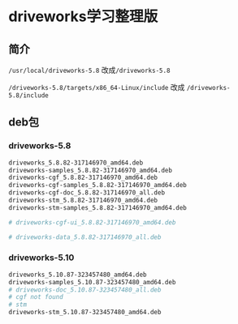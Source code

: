 # driveworks学习整理版

## 简介

`/usr/local/driveworks-5.8` 改成`/driveworks-5.8`

`/driveworks-5.8/targets/x86_64-Linux/include` 改成 `/driveworks-5.8/include`

## deb包

### driveworks-5.8

```sh
driveworks_5.8.82-317146970_amd64.deb
driveworks-samples_5.8.82-317146970_amd64.deb
driveworks-cgf_5.8.82-317146970_amd64.deb
driveworks-cgf-samples_5.8.82-317146970_amd64.deb
driveworks-cgf-doc_5.8.82-317146970_all.deb
driveworks-stm_5.8.82-317146970_amd64.deb
driveworks-stm-samples_5.8.82-317146970_amd64.deb

# driveworks-cgf-ui_5.8.82-317146970_amd64.deb

# driveworks-data_5.8.82-317146970_all.deb
```

### driveworks-5.10

```sh
driveworks_5.10.87-323457480_amd64.deb
driveworks-samples_5.10.87-323457480_amd64.deb
# driveworks-doc_5.10.87-323457480_all.deb
# cgf not found
# stm
driveworks-stm_5.10.87-323457480_amd64.deb
```
